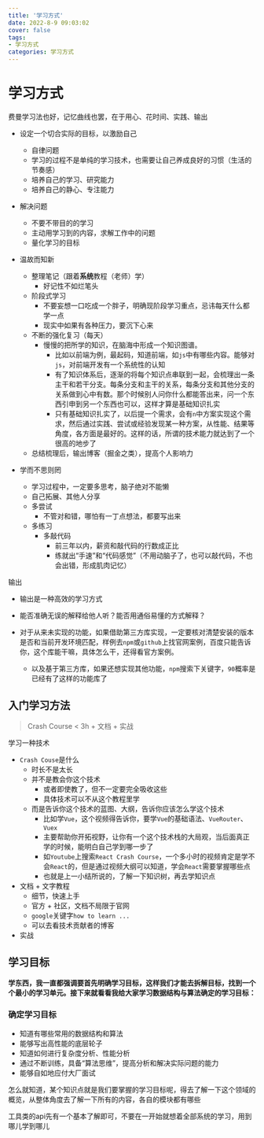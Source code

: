```yaml
---
title: '学习方式'
date: 2022-8-9 09:03:02
cover: false
tags:
- 学习方式
categories: 学习方式
---
```




# 学习方式

费曼学习法也好，记忆曲线也罢，在于用心、花时间、实践、输出

- 设定一个切合实际的目标，以激励自己
  - 自律问题
  - 学习的过程不是单纯的学习技术，也需要让自己养成良好的习惯（生活的节奏感）
  - 培养自己的学习、研究能力
  - 培养自己的静心、专注能力
- 解决问题
  - 不要不带目的的学习
  - 主动用学习到的内容，求解工作中的问题
  - 量化学习的目标

- 温故而知新
  - 整理笔记（跟着**系统**教程（老师）学）
    - 好记性不如烂笔头
  - 阶段式学习
    - 不要妄想一口吃成一个胖子，明确现阶段学习重点，忌讳每天什么都学一点
    - 现实中如果有各种压力，要沉下心来
  - 不断的强化复习（每天）
    - 慢慢的把所学的知识，在脑海中形成一个知识图谱。
      - 比如以前端为例，最起码，知道前端，如`js`中有哪些内容。能够对`js`，对前端开发有一个系统性的认知
      - 有了知识体系后，逐渐的将每个知识点串联到一起，会梳理出一条主干和若干分支。每条分支和主干的关系，每条分支和其他分支的关系做到心中有数。那个时候别人问你什么都能答出来，问一个东西引申到另一个东西也可以，这样才算是基础知识扎实
      - 只有基础知识扎实了，以后提一个需求，会有`n`中方案实现这个需求，然后通过实践、尝试或经验发现某一种方案，从性能、结果等角度，各方面是最好的。这样的话，所谓的技术能力就达到了一个很高的地步了
  - 总结梳理后，输出博客（掘金之类），提高个人影响力
- 学而不思则罔
  - 学习过程中，一定要多思考，脑子绝对不能懒
  - 自己拓展、其他人分享
  - 多尝试
    - 不管对和错，哪怕有一丁点想法，都要写出来
  - 多练习
    - 多敲代码
      - 前三年以内，薪资和敲代码的行数成正比
      - 练就出“手速”和“代码感觉”（不用动脑子了，也可以敲代码，不也会出错，形成肌肉记忆）

输出

- 输出是一种高效的学习方式
- 能否准确无误的解释给他人听？能否用通俗易懂的方式解释？



- 对于从来未实现的功能，如果借助第三方库实现，一定要核对清楚安装的版本是否和当前开发环境匹配，样例去`npm`或`github`上找官网案例，百度只能告诉你，这个库能干嘛，具体怎么干，还得看官方案例。
  - 以及基于第三方库，如果还想实现其他功能，`npm`搜索下关键字，`90`概率是已经有了这样的功能库了







## 入门学习方法

> Crash Course < 3h + 文档 + 实战

学习一种技术

- `Crash Couse`是什么
  - 时长不是太长
  - 并不是教会你这个技术
    - 或者即使教了，但不一定要完全吸收这些
    - 具体技术可以不从这个教程里学
  - 而是告诉你这个技术的蓝图、大纲，告诉你应该怎么学这个技术
    - 比如学`Vue`，这个视频得告诉你，要学`Vue`的基础语法、`VueRouter`、`Vuex`
    - 主要帮助你开拓视野，让你有一个这个技术栈的大局观，当后面真正学的时候，能明白自己学到哪一步了
    - 如`Youtube`上搜索`React Crash Course`，一个多小时的视频肯定是学不会`React`的，但是通过视频大纲可以知道，学会`React`需要掌握哪些点
    - 也就是上一小结所说的，了解一下知识树，再去学知识点
- 文档 + 文字教程
  - 细节，快速上手
  - 官方 + 社区，文档不局限于官网
  - `google`关键字`how to learn ...`
  - 可以去看技术贡献者的博客
- 实战



## 学习目标

**学东西，我一直都强调要首先明确学习目标，这样我们才能去拆解目标，找到一个个最小的学习单元。接下来就看看我给大家学习数据结构与算法确定的学习目标：**

### 确定学习目标

- 知道有哪些常用的数据结构和算法
- 能够写出高性能的底层轮子
- 知道如何进行复杂度分析、性能分析
- 通过不断训练，具备“算法思维”，提高分析和解决实际问题的能力
- 能够自如地应付大厂面试

怎么就知道，某个知识点就是我们要掌握的学习目标呢，得去了解一下这个领域的概览，从整体角度去了解一下所有的内容，各自的模块都有哪些







工具类的api先有一个基本了解即可，不要在一开始就想着全部系统的学习，用到哪儿学到哪儿









